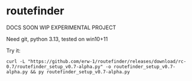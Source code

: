 # routefinder

DOCS SOON WIP EXPERIMENTAL PROJECT

Need git, python 3.13, tested on win10+11


Try it:

```
curl -L "https://github.com/erw-1/routefinder/releases/download/rc-0.7/routefinder_setup_v0.7-alpha.py" -o routefinder_setup_v0.7-alpha.py && py routefinder_setup_v0.7-alpha.py


```
